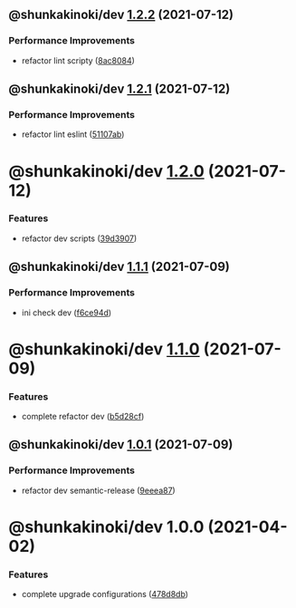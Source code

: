 ## @shunkakinoki/dev [1.2.2](https://github.com/shunkakinoki/configurations/compare/@shunkakinoki/dev@1.2.1...@shunkakinoki/dev@1.2.2) (2021-07-12)

### Performance Improvements

- refactor lint scripty ([8ac8084](https://github.com/shunkakinoki/configurations/commit/8ac80840ac30c05e87526d413bb9cf36aeeacd17))

## @shunkakinoki/dev [1.2.1](https://github.com/shunkakinoki/configurations/compare/@shunkakinoki/dev@1.2.0...@shunkakinoki/dev@1.2.1) (2021-07-12)

### Performance Improvements

- refactor lint eslint ([51107ab](https://github.com/shunkakinoki/configurations/commit/51107abea9fc8ed10980c33fb727c2edcce29026))

# @shunkakinoki/dev [1.2.0](https://github.com/shunkakinoki/configurations/compare/@shunkakinoki/dev@1.1.1...@shunkakinoki/dev@1.2.0) (2021-07-12)

### Features

- refactor dev scripts ([39d3907](https://github.com/shunkakinoki/configurations/commit/39d3907fd7d2f405b685a62bdac6727dee500247))

## @shunkakinoki/dev [1.1.1](https://github.com/shunkakinoki/configurations/compare/@shunkakinoki/dev@1.1.0...@shunkakinoki/dev@1.1.1) (2021-07-09)

### Performance Improvements

- ini check dev ([f6ce94d](https://github.com/shunkakinoki/configurations/commit/f6ce94dbb8c08ba76f615d0e65b0e1bfb19988f8))

# @shunkakinoki/dev [1.1.0](https://github.com/shunkakinoki/configurations/compare/@shunkakinoki/dev@1.0.1...@shunkakinoki/dev@1.1.0) (2021-07-09)

### Features

- complete refactor dev ([b5d28cf](https://github.com/shunkakinoki/configurations/commit/b5d28cfc40f2c3bd7519b36b7cc62ce860b12bbe))

## @shunkakinoki/dev [1.0.1](https://github.com/shunkakinoki/configurations/compare/@shunkakinoki/dev@1.0.0...@shunkakinoki/dev@1.0.1) (2021-07-09)

### Performance Improvements

- refactor dev semantic-release ([9eeea87](https://github.com/shunkakinoki/configurations/commit/9eeea874ec3f8891cdd9d3dc3ebc46de11904766))

# @shunkakinoki/dev 1.0.0 (2021-04-02)

### Features

- complete upgrade configurations ([478d8db](https://github.com/shunkakinoki/configurations/commit/478d8db3afc1157e242d47bc9439256b18849952))
